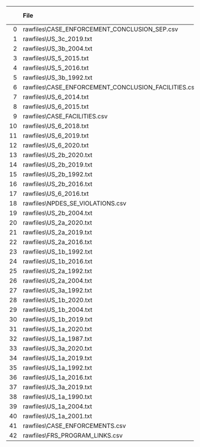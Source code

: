 |    | File                                                |   File Lines | Table                                  |   Table Rows |   Difference |
|---:|:----------------------------------------------------|-------------:|:---------------------------------------|-------------:|-------------:|
|  0 | rawfiles\CASE_ENFORCEMENT_CONCLUSION_SEP.csv        |         7265 | CASE_ENFORCEMENT_CONCLUSION_SEP        |         6274 |          991 |
|  1 | rawfiles\US_3c_2019.txt                             |        14097 | US_3c_2019                             |        14091 |            6 |
|  2 | rawfiles\US_3b_2004.txt                             |        17936 | US_3b_2004                             |        17780 |          156 |
|  3 | rawfiles\US_5_2015.txt                              |        16015 | US_5_2015                              |        15807 |          208 |
|  4 | rawfiles\US_5_2016.txt                              |        16443 | US_5_2016                              |        16442 |            1 |
|  5 | rawfiles\US_3b_1992.txt                             |        26449 | US_3b_1992                             |        26199 |          250 |
|  6 | rawfiles\CASE_ENFORCEMENT_CONCLUSION_FACILITIES.csv |       126501 | CASE_ENFORCEMENT_CONCLUSION_FACILITIES |       126498 |            3 |
|  7 | rawfiles\US_6_2014.txt                              |        31205 | US_6_2014                              |        31194 |           11 |
|  8 | rawfiles\US_6_2015.txt                              |        33186 | US_6_2015                              |        32618 |          568 |
|  9 | rawfiles\CASE_FACILITIES.csv                        |       165942 | CASE_FACILITIES                        |       165939 |            3 |
| 10 | rawfiles\US_6_2018.txt                              |        49879 | US_6_2018                              |        49874 |            5 |
| 11 | rawfiles\US_6_2019.txt                              |        59322 | US_6_2019                              |        59254 |           68 |
| 12 | rawfiles\US_6_2020.txt                              |        62983 | US_6_2020                              |        62976 |            7 |
| 13 | rawfiles\US_2b_2020.txt                             |        77168 | US_2b_2020                             |        77167 |            1 |
| 14 | rawfiles\US_2b_2019.txt                             |        79797 | US_2b_2019                             |        79796 |            1 |
| 15 | rawfiles\US_2b_1992.txt                             |        84519 | US_2b_1992                             |        73097 |        11422 |
| 16 | rawfiles\US_2b_2016.txt                             |        81494 | US_2b_2016                             |        81493 |            1 |
| 17 | rawfiles\US_6_2016.txt                              |        66299 | US_6_2016                              |        66296 |            3 |
| 18 | rawfiles\NPDES_SE_VIOLATIONS.csv                    |       208917 | NPDES_SE_VIOLATIONS                    |       186725 |        22192 |
| 19 | rawfiles\US_2b_2004.txt                             |        92149 | US_2b_2004                             |        92146 |            3 |
| 20 | rawfiles\US_2a_2020.txt                             |        77168 | US_2a_2020                             |        77167 |            1 |
| 21 | rawfiles\US_2a_2019.txt                             |        79797 | US_2a_2019                             |        79796 |            1 |
| 22 | rawfiles\US_2a_2016.txt                             |        81494 | US_2a_2016                             |        81493 |            1 |
| 23 | rawfiles\US_1b_1992.txt                             |        84519 | US_1b_1992                             |        76592 |         7927 |
| 24 | rawfiles\US_1b_2016.txt                             |        81494 | US_1b_2016                             |        81493 |            1 |
| 25 | rawfiles\US_2a_1992.txt                             |        84519 | US_2a_1992                             |        78489 |         6030 |
| 26 | rawfiles\US_2a_2004.txt                             |        92149 | US_2a_2004                             |        85651 |         6498 |
| 27 | rawfiles\US_3a_1992.txt                             |        90147 | US_3a_1992                             |        90145 |            2 |
| 28 | rawfiles\US_1b_2020.txt                             |        77168 | US_1b_2020                             |        77167 |            1 |
| 29 | rawfiles\US_1b_2004.txt                             |        92149 | US_1b_2004                             |        82210 |         9939 |
| 30 | rawfiles\US_1b_2019.txt                             |        79797 | US_1b_2019                             |        79796 |            1 |
| 31 | rawfiles\US_1a_2020.txt                             |        77168 | US_1a_2020                             |        77167 |            1 |
| 32 | rawfiles\US_1a_1987.txt                             |        81086 | US_1a_1987                             |        80156 |          930 |
| 33 | rawfiles\US_3a_2020.txt                             |       102791 | US_3a_2020                             |       102787 |            4 |
| 34 | rawfiles\US_1a_2019.txt                             |        79797 | US_1a_2019                             |        79796 |            1 |
| 35 | rawfiles\US_1a_1992.txt                             |        84519 | US_1a_1992                             |        83268 |         1251 |
| 36 | rawfiles\US_1a_2016.txt                             |        81494 | US_1a_2016                             |        81493 |            1 |
| 37 | rawfiles\US_3a_2019.txt                             |       108612 | US_3a_2019                             |        93804 |        14808 |
| 38 | rawfiles\US_1a_1990.txt                             |        88550 | US_1a_1990                             |        87450 |         1100 |
| 39 | rawfiles\US_1a_2004.txt                             |        92149 | US_1a_2004                             |        91237 |          912 |
| 40 | rawfiles\US_1a_2001.txt                             |        98605 | US_1a_2001                             |        98247 |          358 |
| 41 | rawfiles\CASE_ENFORCEMENTS.csv                      |       189231 | CASE_ENFORCEMENTS                      |       116963 |        72268 |
| 42 | rawfiles\FRS_PROGRAM_LINKS.csv                      |      3669936 | FRS_PROGRAM_LINKS                      |      3669934 |            2 |